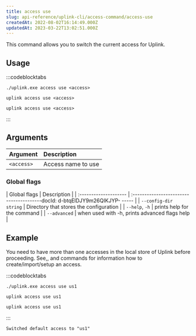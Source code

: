 ```yaml
---
title: access use
slug: api-reference/uplink-cli/access-command/access-use
createdAt: 2022-08-02T16:14:49.000Z
updatedAt: 2023-03-22T13:02:51.000Z
---
```


This command allows you to switch the current access for Uplink.

## Usage

:::codeblocktabs
```windows
./uplink.exe access use <access>
```

```linux
uplink access use <access>
```

```macos
uplink access use <access>
```
:::

## Arguments

| Argument   | Description        |
| :--------- | :----------------- |
| `<access>` | Access name to use |

### Global flags

| Global flags          | Description                                   |
| :-------------------- | :---------------------------------------docId: d-btqElDJY9m26QIKJYP-
----- |
| `--config-dir string` | Directory that stores the configuration       |
| `--help`, `-h`        | prints help for the command                   |
| `--advanced`          | when used with -h, prints advanced flags help |

## Example

You need to have more than one accesses in the local store of Uplink before proceeding. See[](docId\:x0Ej1E9_xq9xXFaSvyPTT),[](docId:9MIN1usU8WPUY2212Y-_S), and [](docId\:OuoKJl9KqbJVQB9Xkdy3g) commands for information how to create/import/setup an access.

:::codeblocktabs
```windows
./uplink.exe access use us1
```

```linux
uplink access use us1
```

```macos
uplink access use us1
```
:::

```none
Switched default access to "us1"
```

